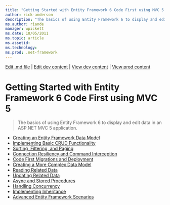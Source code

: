 ```yaml
---
title: "Getting Started with Entity Framework 6 Code First using MVC 5 | Microsoft Docs"
author: rick-anderson
description: "The basics of using Entity Framework 6 to display and edit data in an ASP.NET MVC 5 application."
ms.author: riande
manager: wpickett
ms.date: 10/05/2011
ms.topic: article
ms.assetid: 
ms.technology: 
ms.prod: .net-framework
---
```

[Edit .md file](C:\Projects\msc\dev\Msc.Www\Web.ASP\App_Data\github\mvc\overview\getting-started\index.md) | [Edit dev content](http://www.aspdev.net/umbraco#/content/content/edit/32997) | [View dev content](http://docs.aspdev.net/tutorials/mvc/overview/getting-started/getting-started-with-ef-using-mvc/index.html) | [View prod content](http://www.asp.net/mvc/overview/getting-started/getting-started-with-ef-using-mvc)

Getting Started with Entity Framework 6 Code First using MVC 5
====================
> The basics of using Entity Framework 6 to display and edit data in an ASP.NET MVC 5 application.


- [Creating an Entity Framework Data Model](creating-an-entity-framework-data-model-for-an-asp-net-mvc-application.md)
- [Implementing Basic CRUD Functionality](implementing-basic-crud-functionality-with-the-entity-framework-in-asp-net-mvc-application.md)
- [Sorting, Filtering, and Paging](sorting-filtering-and-paging-with-the-entity-framework-in-an-asp-net-mvc-application.md)
- [Connection Resiliency and Command Interception](connection-resiliency-and-command-interception-with-the-entity-framework-in-an-asp-net-mvc-application.md)
- [Code First Migrations and Deployment](migrations-and-deployment-with-the-entity-framework-in-an-asp-net-mvc-application.md)
- [Creating a More Complex Data Model](creating-a-more-complex-data-model-for-an-asp-net-mvc-application.md)
- [Reading Related Data](reading-related-data-with-the-entity-framework-in-an-asp-net-mvc-application.md)
- [Updating Related Data](updating-related-data-with-the-entity-framework-in-an-asp-net-mvc-application.md)
- [Async and Stored Procedures](async-and-stored-procedures-with-the-entity-framework-in-an-asp-net-mvc-application.md)
- [Handling Concurrency](handling-concurrency-with-the-entity-framework-in-an-asp-net-mvc-application.md)
- [Implementing Inheritance](implementing-inheritance-with-the-entity-framework-in-an-asp-net-mvc-application.md)
- [Advanced Entity Framework Scenarios](advanced-entity-framework-scenarios-for-an-mvc-web-application.md)